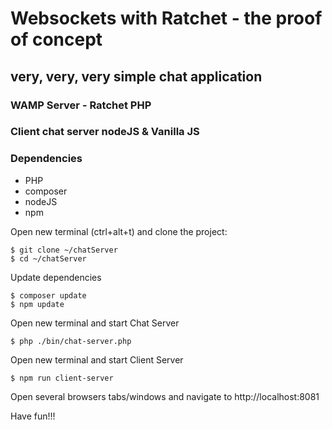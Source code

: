 # Websockets with Ratchet - the proof of concept #

## very, very, very simple chat application ##

### WAMP Server - Ratchet PHP ###

### Client chat server nodeJS & Vanilla JS ###

### Dependencies ###

- PHP
- composer
- nodeJS
- npm


Open new terminal (ctrl+alt+t) and clone the project:
```
$ git clone ~/chatServer
$ cd ~/chatServer
```

Update dependencies
```
$ composer update
$ npm update
```

Open new terminal and start Chat Server
```
$ php ./bin/chat-server.php
```

Open new terminal and start Client Server
```
$ npm run client-server
```

Open several browsers tabs/windows and navigate to http://localhost:8081

Have fun!!!
